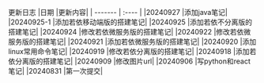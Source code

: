 更新日志
|日期	  |更新内容|
| ------- | :---- |
|20240927	    |添加java笔记|
|20240925-1	    |添加若依移动端版的搭建笔记|
|20240925	    |添加若依不分离版的搭建笔记|
|20240924	    |修改若依微服务版的搭建笔记|
|20240922	    |修改若依微服务版的搭建笔记|
|20240921	    |添加若依微服务版的搭建笔记|
|20240920	    |添加linux常用命令笔记|
|20240919	    |修改若依分离版的搭建笔记|
|20240918	    |添加若依分离版的搭建笔记|
|20240909	    |修改图片url|
|20240906	    |写python和react笔记|
|20240831	    |第一次提交|